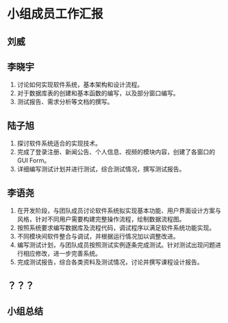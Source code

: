 # 小组成员工作汇报

## 刘威



## 李晓宇

1. 讨论如何实现软件系统，基本架构和设计流程。
2. 对于数据库表的创建和基本函数的编写，以及部分窗口编写。
3. 测试报告、需求分析等文档的撰写。

## 陆子旭

1. 探讨软件系统适合的实现技术。
2. 完成了登录注册、新闻公告、个人信息、视频的模块内容，创建了各窗口的GUI Form。
3. 详细编写测试计划并进行测试，综合测试情况，撰写测试报告。

## 李语尧

1. 在开发阶段，与团队成员讨论软件系统拟实现基本功能、用户界面设计方案与风格，针对不同用户需要构建完整操作流程，绘制数据流程图。
2. 按照系统要求编写数据库及流程代码，调试程序以满足软件系统功能实现。
3. 不同模块间软件整合与调试，并根据运行情况加以调整改进。
4. 编写测试计划，与团队成员按照测试实例逐条完成测试。针对测试出现问题进行相应修改，进一步完善系统。
5. 完成测试报告，综合各类资料及测试情况，讨论并撰写课程设计报告。

## ？？？

## 小组总结